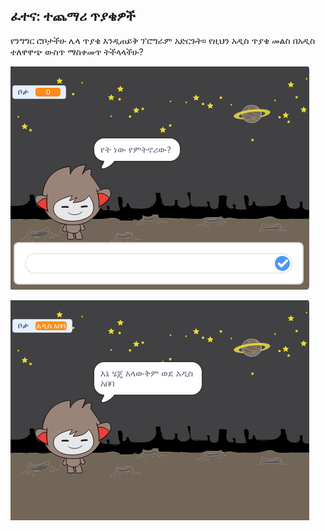 ## ፈተና: ተጨማሪ ጥያቄዎች

የንግግር ሮቦታችሁ ሌላ ጥያቄ እንዲጠይቅ ፕሮግራም አድርጉት። የዚህን አዲስ ጥያቄ መልስ በአዲስ ተለዋዋጭ ውስጥ ማስቀመጥ ትችላላችሁ?

![More questions](images/chatbot-question1.png)

![More questions](images/chatbot-question2.png)